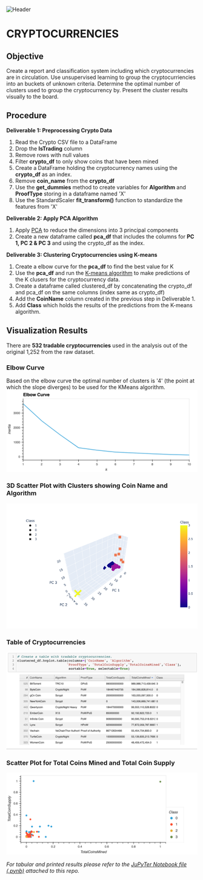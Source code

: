 ![Header](http://www.softwaresamurai.org/wp-content/uploads/2018/02/Crypto_Header_3.png)

# CRYPTOCURRENCIES

## Objective

Create a report and classification system including which cryptocurrencies are in circulation. Use unsupervised learning to group the cryptocurriencies into an  buckets of unknown criteria. Determine the optimal number of clusters used to group the cryptocurrency by. Present the cluster results visually to the board. 

## Procedure

**Deliverable 1: Preprocessing Crypto Data**
1. Read the Crypto CSV file to a DataFrame
2. Drop the **IsTrading** column
3. Remove rows with null values
4. Filter **crypto_df** to only show coins that have been mined
5. Create a DataFrame holding the cryptocurrency names using the **crypto_df** as an index.
6. Remove **coin_name** from the **crypto_df** 
7. Use the **get_dummies** method to create variables for **Algorithm** and **ProofType** storing in a dataframe named 'X'
8. Use the StandardScaler **fit_transform()** function to standardize the features from 'X'

**Deliverable 2: Apply PCA Algorithm**
1. Apply [PCA](https://scikit-learn.org/stable/modules/generated/sklearn.decomposition.PCA.html) to reduce the dimensions into 3 principal components
2. Create a new dataframe called **pca_df** that includes the columns for **PC 1, PC 2 & PC 3** and using the crypto_df as the index.

**Deliverable 3: Clustering Cryptocurrencies using K-means**
1. Create a elbow curve for the **pca_df** to find the best value for K
2. Use the **pca_df** and run the [K-means algorithm](https://scikit-learn.org/stable/modules/generated/sklearn.cluster.KMeans.html) to make predictions of the K clusers for the cryptocurrency data.
3. Create a dataframe called clustered_df by concatenating the crypto_df and pca_df on the same columns (index same as crypto_df)
4. Add the **CoinName** column created in the previous step in Deliverable 1.
5. Add **Class** which holds the results of the predictions from the K-means algorithm.

## Visualization Results
There are **532 tradable cryptocurrencies** used in the analysis out of the original 1,252 from the raw dataset. 

### Elbow Curve
Based on the elbow curve the optimal number of clusters is '4' (the point at which the slope diverges) to be used for the KMeans algorithm. 
![Elbow Curve](https://github.com/srfassihi/Cryptocurrencies/blob/7eaaba9a1cd2db4a8522ceaf76ef64634cb1c52f/images/Elbow%20Curve.png)

### 3D Scatter Plot with Clusters showing Coin Name and Algorithm
![3D Plot](https://github.com/srfassihi/Cryptocurrencies/blob/7eaaba9a1cd2db4a8522ceaf76ef64634cb1c52f/images/3d%20cluster%20plot.png)

### Table of Cryptocurrencies
![Table of Crypto](https://github.com/srfassihi/Cryptocurrencies/blob/7eaaba9a1cd2db4a8522ceaf76ef64634cb1c52f/images/Table%20Sorted%20by%20Mined.png)

### Scatter Plot for Total Coins Mined and Total Coin Supply
![Scatter Plot](https://github.com/srfassihi/Cryptocurrencies/blob/7eaaba9a1cd2db4a8522ceaf76ef64634cb1c52f/images/Total%20Coin%20Supply%20vs%20Mined.png)

*For tabular and printed results please refer to the [JuPyTer Notebook file (.pynb)](https://github.com/srfassihi/Cryptocurrencies/blob/main/crypto_clustering.ipynb#L20) attached to this repo.*
